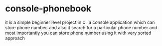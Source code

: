# console-phonebook
it is a simple beginner level project  in c . a console application which can store phone number. and also it search for a particular phone number and most importantly you can store phone number using it with very sorted approach  


